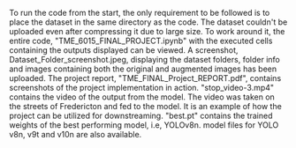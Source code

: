 To run the code from the start, the only requirement to be followed is to place the dataset in the same directory as the code.
The dataset couldn't be uploaded even after compressing it due to large size.
To work around it, the entire code, "TME_6015_FINAL_PROJECT.ipynb" with the executed cells containing the outputs displayed can be viewed. 
A screenshot, Dataset_Folder_screenshot.jpeg, displaying the dataset folders, folder info and images containing both the original and augmented images has been uploaded.
The project report, "TME_FINAL_Project_REPORT.pdf", contains screenshots of the project implementation in action.
"stop_video-3.mp4" contains the video of the output from the model. The video was taken on the streets of Fredericton and fed to the model. It is an example of how the project can be utilized for downstreaming. 
"best.pt" contains the trained weights of the best performing model, i.e, YOLOv8n.
model files for YOLO v8n, v9t and v10n are also available.
